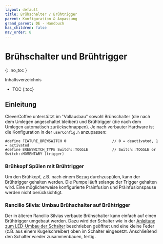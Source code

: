 ```yaml
---
layout: default
title: Brühschalter / Brühtrigger
parent: Konfiguration & Anpassung
grand_parent: DE - Handbuch
has_children: false
nav_order: 8
---
```


# Brühschalter und Brühtrigger
{: .no_toc }

Inhaltsverzeichnis

* TOC
{:toc}

## Einleitung

CleverCoffee unterstützt im "Vollausbau" sowohl Brühschalter (die nach dem Umlegen angeschaltet bleiben) und Brühtrigger (die nach dem Umlegen automatisch zurückschnappen). 
Je nach verbauter Hardware ist die Konfiguration in der `userConfig.h` anzupassen: 

```
#define FEATURE_BREWSWITCH 0                     // 0 = deactivated, 1 = activated
#define BREWSWITCH_TYPE Switch::TOGGLE           // Switch::TOGGLE or Switch::MOMENTARY (trigger)
```

### Brühkopf Spülen mit Brühtrigger

Um den Brühkopf, z.B. nach einem Bezug durchzuspülen, kann der Brühtrigger gehalten werden. Die Pumpe läuft solange der Trigger gehalten wird. Eine möglicherweise konfigurierte Präinfusion und Präinfusionspause werden nicht berücksichtigt. 

### Rancilio Silvia: Umbau Brühschalter auf Brühtrigger

Der in älteren Rancilio Silvias verbaute Brühschalter kann einfach auf einen Brühtrigger umgebaut werden. Dazu wird der Schalter wie in der [Anleitung zum LED-Umbau der Schalter](../hardware/LED_Umbau.md) beschrieben geöffnet und eine kleine Feder (z.B. aus einem Kugelschreiber) oben im Schalter eingesetzt. Anschließend den Schalter wieder zusammenbauen, fertig.
